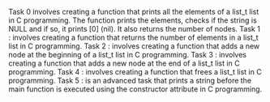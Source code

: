  Task 0 involves creating a function that prints all the elements of a list_t list in C programming. The function prints the elements, checks if the string is NULL and if so, it prints [0] (nil). It also returns the number of nodes.
Task 1 : involves creating a function that returns the number of elements in a list_t list in C programming.
Task 2 : involves creating a function that adds a new node at the beginning of a list_t list in C programming.
Task 3 : involves creating a function that adds a new node at the end of a list_t list in C programming.
Task 4 : involves creating a function that frees a list_t list in C programming.
Task 5 : is an advanced task that prints a string before the main function is executed using the constructor attribute in C programming.
